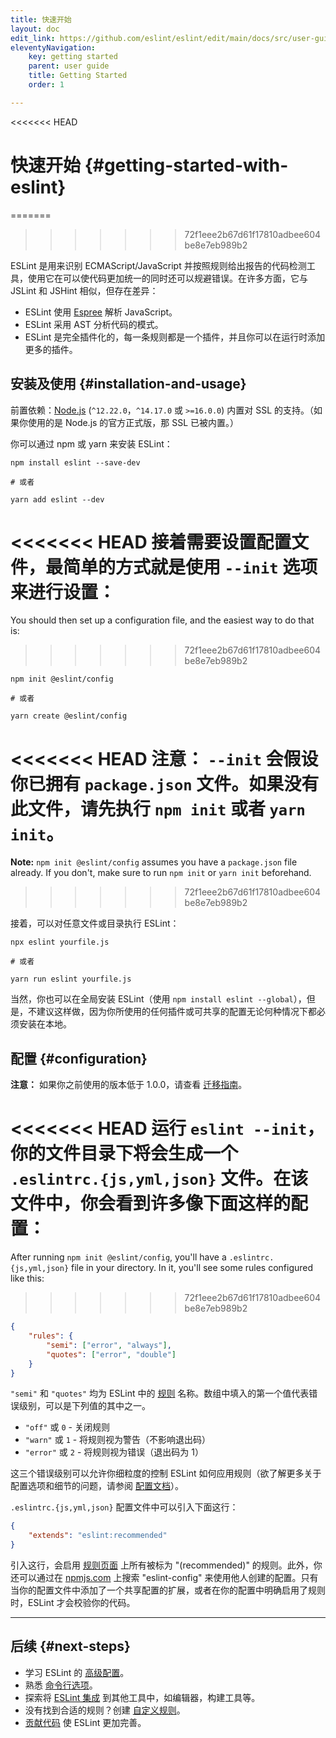 ```yaml
---
title: 快速开始
layout: doc
edit_link: https://github.com/eslint/eslint/edit/main/docs/src/user-guide/getting-started.md
eleventyNavigation:
    key: getting started 
    parent: user guide
    title: Getting Started
    order: 1

---
```

<<<<<<< HEAD
<!-- Note: No pull requests accepted for this file. See README.md in the root directory for details. -->

# 快速开始 {#getting-started-with-eslint}
=======
>>>>>>> 72f1eee2b67d61f17810adbee604be8e7eb989b2

ESLint 是用来识别 ECMAScript/JavaScript 并按照规则给出报告的代码检测工具，使用它在可以使代码更加统一的同时还可以规避错误。在许多方面，它与 JSLint 和 JSHint 相似，但存在差异：

* ESLint 使用 [Espree](https://github.com/eslint/espree) 解析 JavaScript。
* ESLint 采用 AST 分析代码的模式。
* ESLint 是完全插件化的，每一条规则都是一个插件，并且你可以在运行时添加更多的插件。

## 安装及使用 {#installation-and-usage}

前置依赖：[Node.js](https://nodejs.org/en/) (`^12.22.0`，`^14.17.0` 或 `>=16.0.0`) 内置对 SSL 的支持。（如果你使用的是 Node.js 的官方正式版，那 SSL 已被内置。）

你可以通过 npm 或 yarn 来安装 ESLint：

```shell
npm install eslint --save-dev

# 或者

yarn add eslint --dev
```

<<<<<<< HEAD
接着需要设置配置文件，最简单的方式就是使用 `--init` 选项来进行设置：
=======
You should then set up a configuration file, and the easiest way to do that is:
>>>>>>> 72f1eee2b67d61f17810adbee604be8e7eb989b2

```shell
npm init @eslint/config

# 或者

yarn create @eslint/config
```

<<<<<<< HEAD
**注意：** `--init` 会假设你已拥有 `package.json` 文件。如果没有此文件，请先执行 `npm init` 或者 `yarn init`。
=======
**Note:** `npm init @eslint/config` assumes you have a `package.json` file already. If you don't, make sure to run `npm init` or `yarn init` beforehand.
>>>>>>> 72f1eee2b67d61f17810adbee604be8e7eb989b2

接着，可以对任意文件或目录执行 ESLint：

```shell
npx eslint yourfile.js

# 或者

yarn run eslint yourfile.js
```

当然，你也可以在全局安装 ESLint（使用 `npm install eslint --global`），但是，不建议这样做，因为你所使用的任何插件或可共享的配置无论何种情况下都必须安装在本地。

## 配置 {#configuration}

**注意：** 如果你之前使用的版本低于 1.0.0，请查看 [迁移指南](migrating-to-1.0.0)。

<<<<<<< HEAD
运行 `eslint --init`，你的文件目录下将会生成一个 `.eslintrc.{js,yml,json}` 文件。在该文件中，你会看到许多像下面这样的配置：
=======
After running `npm init @eslint/config`, you'll have a `.eslintrc.{js,yml,json}` file in your directory. In it, you'll see some rules configured like this:
>>>>>>> 72f1eee2b67d61f17810adbee604be8e7eb989b2

```json
{
    "rules": {
        "semi": ["error", "always"],
        "quotes": ["error", "double"]
    }
}
```

`"semi"` 和 `"quotes"` 均为 ESLint 中的 [规则](/docs/rules) 名称。数组中填入的第一个值代表错误级别，可以是下列值的其中之一。

* `"off"` 或 `0` - 关闭规则
* `"warn"` 或 `1` - 将规则视为警告（不影响退出码）
* `"error"` 或 `2` - 将规则视为错误（退出码为 1）

这三个错误级别可以允许你细粒度的控制 ESLint 如何应用规则（欲了解更多关于配置选项和细节的问题，请参阅 [配置文档](configuring/)）。

`.eslintrc.{js,yml,json}` 配置文件中可以引入下面这行：

```json
{
    "extends": "eslint:recommended"
}
```

引入这行，会启用 [规则页面](/docs/rules) 上所有被标为 "(recommended)" 的规则。此外，你还可以通过在 [npmjs.com](https://www.npmjs.com/search?q=eslint-config) 上搜索 "eslint-config" 来使用他人创建的配置。只有当你的配置文件中添加了一个共享配置的扩展，或者在你的配置中明确启用了规则时，ESLint 才会校验你的代码。

---

## 后续 {#next-steps}

* 学习 ESLint 的 [高级配置](configuring/)。
* 熟悉 [命令行选项](command-line-interface)。
* 探索将 [ESLint 集成](integrations) 到其他工具中，如编辑器，构建工具等。
* 没有找到合适的规则？创建 [自定义规则](/docs/developer-guide/working-with-rules)。
* [贡献代码](/docs/developer-guide/contributing/) 使 ESLint 更加完善。

